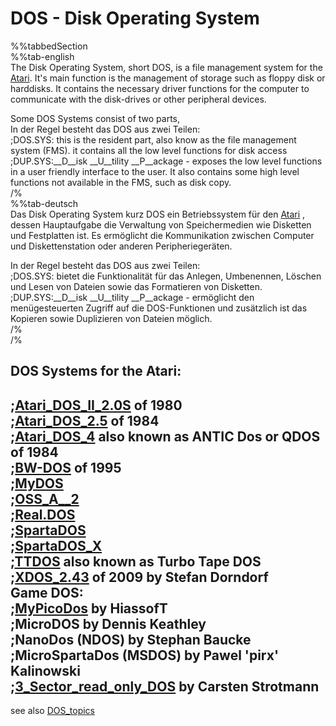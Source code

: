 # DOS - Disk Operating System  
  
%%tabbedSection  
%%tab-english  
The Disk Operating System, short DOS, is a file management system for the [Atari](../Atari/index.md). It's main function is the management of storage such as floppy disk or harddisks. It contains the necessary driver functions for the computer to communicate with the disk-drives or other peripheral devices.  
  
Some DOS Systems consist of two parts,  
In der Regel besteht das DOS aus zwei Teilen:  
;DOS.SYS: this is the resident part, also know as the file management system (FMS). it contains all the low level functions for disk access  
;DUP.SYS:__D__isk __U__tility __P__ackage - exposes the low level functions in a user friendly interface to the user. It also contains some high level functions not available in the FMS, such as disk copy.  
/%  
%%tab-deutsch  
Das Disk Operating System kurz DOS ein Betriebssystem für den [Atari](../Atari/index.md) , dessen Hauptaufgabe die Verwaltung von Speichermedien wie Disketten und Festplatten ist. Es ermöglicht die Kommunikation zwischen Computer und Diskettenstation oder anderen Peripheriegeräten.  
  
In der Regel besteht das DOS aus zwei Teilen:  
;DOS.SYS: bietet die Funktionalität für das Anlegen, Umbenennen, Löschen und Lesen von Dateien sowie das Formatieren von Disketten.  
;DUP.SYS:__D__isk __U__tility __P__ackage - ermöglicht den menügesteuerten Zugriff auf die DOS-Funktionen und zusätzlich ist das Kopieren sowie Duplizieren von Dateien möglich.  
/%  
/%  
  
  
## DOS Systems for the Atari:  
;[Atari_DOS_II_2.0S](../Atari_DOS_II_2.0S/index.md) of 1980  
;[Atari_DOS_2.5](../Atari_DOS_2.5/index.md) of 1984  
;[Atari_DOS_4](../Atari_DOS_4/index.md) also known as ANTIC Dos or QDOS of 1984  
;[BW-DOS](../BW-DOS/index.md) of 1995  
;[MyDOS](../MyDOS/index.md)  
;[OSS_A__2](../OSS_A__2/index.md)  
;[Real.DOS](../Real.DOS/index.md)  
;[SpartaDOS](../SpartaDOS/index.md)  
;[SpartaDOS_X](../SpartaDOS_X/index.md)  
;[TTDOS](../TTDOS/index.md) also known as Turbo Tape DOS  
;[XDOS_2.43](../XDOS_2.43/index.md) of 2009 by Stefan Dorndorf  
Game DOS:  
;[MyPicoDos](../MyPicoDos/index.md) by HiassofT  
;MicroDOS by Dennis Keathley  
;NanoDos (NDOS) by Stephan Baucke  
;MicroSpartaDos (MSDOS) by Pawel 'pirx' Kalinowski  
;[3_Sector_read_only_DOS](../3_Sector_read_only_DOS/index.md) by Carsten Strotmann  
---
see also [DOS_topics](../DOS_topics/index.md)  
